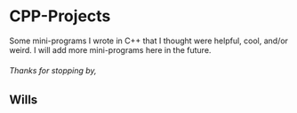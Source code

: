 # CPP-Projects

Some mini-programs I wrote in C++ that I thought were helpful, cool, and/or weird. I will add more mini-programs here in the future.


###### Thanks for stopping by,
## Wills
